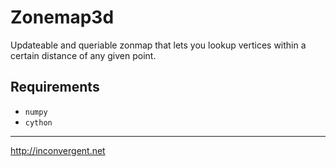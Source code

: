 # Zonemap3d

Updateable and queriable zonmap that lets you lookup vertices within a certain 
distance of any given point.


## Requirements

*    `numpy`
*    `cython`

-----------
http://inconvergent.net

